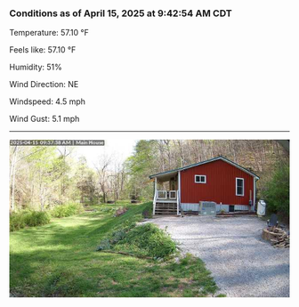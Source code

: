 ### Conditions as of April 15, 2025 at 9:42:54 AM CDT 

Temperature: 57.10 &deg;F

Feels like: 57.10 &deg;F

Humidity: 51%

Wind Direction: NE

Windspeed: 4.5 mph

Wind Gust: 5.1 mph

---

<img src="./images/latest.jpeg"/>

